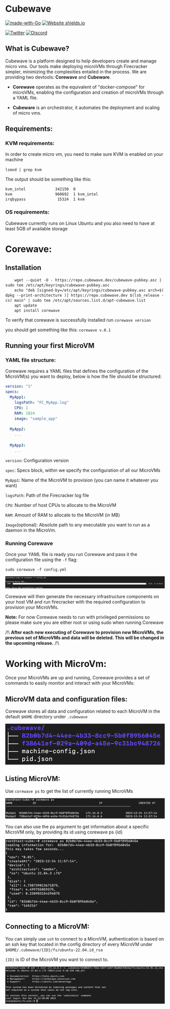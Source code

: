 
# Cubewave


[![made-with-Go](https://img.shields.io/badge/Made%20with-Go-1f425f.svg)](https://go.dev/)
[![Website shields.io](https://img.shields.io/website-up-down-green-red/http/shields.io.svg)](http://cubewave.dev/)

[![Twitter](https://img.shields.io/twitter/url/https/twitter.com/cloudposse.svg?style=social&label=Follow)](https://twitter.com/cubewave_dev)
[![Discord](https://badgen.net/badge/icon/discord?icon=discord&label)](https://discord.gg/dEFaa5uf6g)

## What is Cubewave?

Cubewave is a platform designed to help developers create and manage micro vms. Our tools make deploying microVMs through Firecracker simpler, minimizing the complexities entailed in the process.
We are providing two devtools: **Corewave** and **Cubeware**.

- **Corewave** operates as the equivalent of "docker-compose" for microVMs, enabling the configuration and creation of microVMs through a YAML file.

- **Cubeware** is an orchestrator, it automates the deployment and scaling of micro vms.

## Requirements:

### KVM requirements:

In order to create micro vm, you need to make sure KVM is enabled on your machine

```lsmod | grep kvm```

The output should be something like this:
```
kvm_intel             342150  0
kvm                   960692  1 kvm_intel
irqbypass              15324  1 kvm
```
### OS requirements:

Cubewave currently runs on Linux Ubuntu and you also need to have at least 5GB of available storage

# Corewave:
## Installation

```
    wget --quiet -O - https://repo.cubewave.dev/cubewave-pubkey.asc | sudo tee /etc/apt/keyrings/cubewave-pubkey.asc 
    echo "deb [signed-by=/etc/apt/keyrings/cubewave-pubkey.asc arch=$( dpkg --print-architecture )] https://repo.cubewave.dev $(lsb_release -cs) main" | sudo tee /etc/apt/sources.list.d/apt-cubewave.list
    apt update
    apt install corewave
```

To verify that corewave is successfully installed run `corewave version`

you should get something like this: ```corewave v.0.1```


## Running your first MicroVM

### YAML file structure:

Corewave requires a YAML files that defines the configuration of the MicroVM(s) you want to deploy, below is how the file should be structured:
```yaml
version: "1"
specs:
  MyApp1:
    logsPath: "FC_MyApp.log"
    CPU: 1
    RAM: 1024
    image: "sample_app"

  MyApp2:
    ...

  MyApp3:
    ...
```

`version`: Configuration version

`spec`: Specs block, within we specify the configuration of all our MicroVMs

`MyApp1`: Name of the MicroVM to provision (you can name it whatever you want)

`logsPath`: Path of the Firecracker log file

`CPU`: Number of host CPUs to allocate to the MicroVM

`RAM`: Amount of RAM to allocate to the MicroVM (in MB)

`Image`(optional): Absolute path to any executable you want to run as a daemon in the MicroVm.


### Running Corewave

Once your YAML file is ready you run Corewave and pass it the configuration file using the `-f` flag:

```
sudo corewave -f config.yml
```
![Corewave-launch](assets/launch-corewave.png)

Corewave will then generate the necessary infrastructure components on your host VM and run firecracker with the required configuration to provision your MicroVMs.

**Note:** For now Corewave needs to run with privileged permissions so please make sure you are either root or using sudo when running Corewave

/!\ **After each new executing of Corewave to provision new MicroVMs, the previous set of MicroVMs and data will be deleted. This will be changed in the upcoming release.** /!\

# Working with MicroVm:

Once your MicroVMs are up and running, Corewave provides a set of commands to easily monitor and interact with your MicroVMs:

## MicroVM data and configuration files:

Corewave stores all data and configuration related to each MicroVM in the default `$HOME` directory under `.cubewave`

![Corewave-conf](assets/tree.png)

## Listing MicroVM:

Use `corewave ps` to get the list of currently running MicroVMs

![Corewave-ps](assets/ps.png)

You can also use the ps argument to get information about a specific MicroVM only, by providing its id using corewave ps {id}

![Corewave-ps-id](assets/ps_id.png)


## Connecting to a MicroVM:

You can simply use `ssh` to connect to a MicroVM, authentication is based on an ssh key that located in the config directory of every MicroVM under `$HOME/.cubewave/{ID}/fs/ubuntu-22.04.id_rsa`

`{ID}` is ID of the MicroVM you want to connect to.

![Corewave-connect](assets/connect.png)
